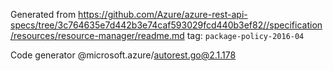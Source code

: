 Generated from https://github.com/Azure/azure-rest-api-specs/tree/3c764635e7d442b3e74caf593029fcd440b3ef82//specification/resources/resource-manager/readme.md tag: `package-policy-2016-04`

Code generator @microsoft.azure/autorest.go@2.1.178


